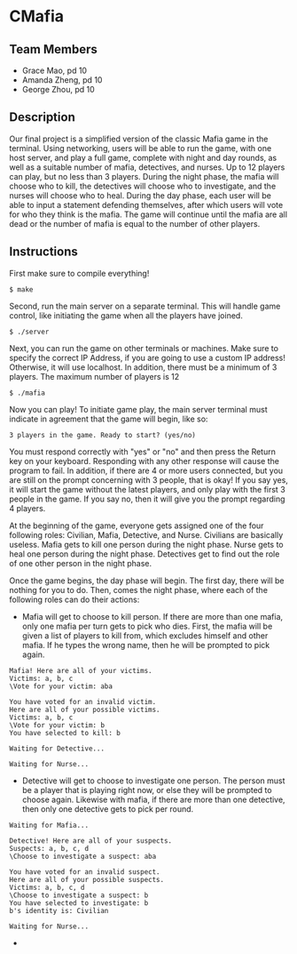 # CMafia
## Team Members
* Grace Mao, pd 10
* Amanda Zheng, pd 10
* George Zhou, pd 10

## Description
Our final project is a simplified version of the classic Mafia game in the terminal. Using networking, users will be able to run the game, with one host server, and play a full game, complete with night and day rounds, as well as a suitable number of mafia, detectives, and nurses. Up to 12 players can play, but no less than 3 players. During the night phase, the mafia will choose who to kill, the detectives will choose who to investigate, and the nurses will choose who to heal. During the day phase, each user will be able to input a statement defending themselves, after which users will vote for who they think is the mafia. The game will continue until the mafia are all dead or the number of mafia is equal to the number of other players.

## Instructions
First make sure to compile everything!
```
$ make
```


Second, run the main server on a separate terminal. This will handle game control, like initiating the game when all the players have joined.
```
$ ./server
```


Next, you can run the game on other terminals or machines. Make sure to specify the correct IP Address, if you are going to use a custom IP address! Otherwise, it will use localhost. In addition, there must be a minimum of 3 players. The maximum number of players is 12
```
$ ./mafia
```
Now you can play! To initiate game play, the main server terminal must indicate in agreement that the game will begin, like so:
```
3 players in the game. Ready to start? (yes/no)
```
You must respond correctly with "yes" or "no" and then press the Return key on your keyboard. Responding with any other response will cause the program to fail. In addition, if there are 4 or more users connected, but you are still on the prompt concerning with 3 people, that is okay! If you say yes, it will start the game without the latest players, and only play with the first 3 people in the game. If you say no, then it will give you the prompt regarding 4 players.


At the beginning of the game, everyone gets assigned one of the four following roles: Civilian, Mafia, Detective, and Nurse. Civilians are basically useless. Mafia gets to kill one person during the night phase. Nurse gets to heal one person during the night phase. Detectives get to find out the role of one other person in the night phase.


Once the game begins, the day phase will begin. The first day, there will be nothing for you to do. Then, comes the night phase, where each of the following roles can do their actions:
- Mafia will get to choose to kill person. If there are more than one mafia, only one mafia per turn gets to pick who dies. First, the mafia will be given a list of players to kill from, which excludes himself and other mafia. If he types the wrong name, then he will be prompted to pick again.
```
Mafia! Here are all of your victims.
Victims: a, b, c
\Vote for your victim: aba

You have voted for an invalid victim.
Here are all of your possible victims.
Victims: a, b, c
\Vote for your victim: b
You have selected to kill: b

Waiting for Detective...

Waiting for Nurse...
```
- Detective will get to choose to investigate one person. The person must be a player that is playing right now, or else they will be prompted to choose again. Likewise with mafia, if there are more than one detective, then only one detective gets to pick per round.
```
Waiting for Mafia...

Detective! Here are all of your suspects.
Suspects: a, b, c, d
\Choose to investigate a suspect: aba

You have voted for an invalid suspect.
Here are all of your possible suspects.
Victims: a, b, c, d
\Choose to investigate a suspect: b
You have selected to investigate: b
b's identity is: Civilian

Waiting for Nurse...
```
-

